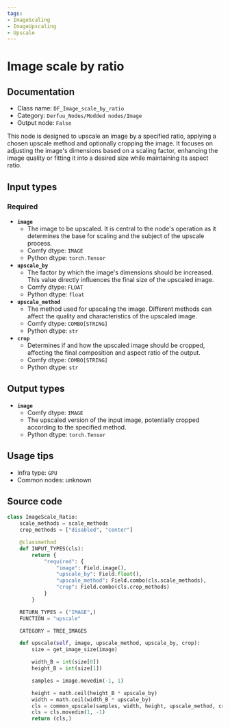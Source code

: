 ```yaml
---
tags:
- ImageScaling
- ImageUpscaling
- Upscale
---
```


# Image scale by ratio
## Documentation
- Class name: `DF_Image_scale_by_ratio`
- Category: `Derfuu_Nodes/Modded nodes/Image`
- Output node: `False`

This node is designed to upscale an image by a specified ratio, applying a chosen upscale method and optionally cropping the image. It focuses on adjusting the image's dimensions based on a scaling factor, enhancing the image quality or fitting it into a desired size while maintaining its aspect ratio.
## Input types
### Required
- **`image`**
    - The image to be upscaled. It is central to the node's operation as it determines the base for scaling and the subject of the upscale process.
    - Comfy dtype: `IMAGE`
    - Python dtype: `torch.Tensor`
- **`upscale_by`**
    - The factor by which the image's dimensions should be increased. This value directly influences the final size of the upscaled image.
    - Comfy dtype: `FLOAT`
    - Python dtype: `float`
- **`upscale_method`**
    - The method used for upscaling the image. Different methods can affect the quality and characteristics of the upscaled image.
    - Comfy dtype: `COMBO[STRING]`
    - Python dtype: `str`
- **`crop`**
    - Determines if and how the upscaled image should be cropped, affecting the final composition and aspect ratio of the output.
    - Comfy dtype: `COMBO[STRING]`
    - Python dtype: `str`
## Output types
- **`image`**
    - Comfy dtype: `IMAGE`
    - The upscaled version of the input image, potentially cropped according to the specified method.
    - Python dtype: `torch.Tensor`
## Usage tips
- Infra type: `GPU`
- Common nodes: unknown


## Source code
```python
class ImageScale_Ratio:
    scale_methods = scale_methods
    crop_methods = ["disabled", "center"]

    @classmethod
    def INPUT_TYPES(cls):
        return {
            "required": {
                "image": Field.image(),
                "upscale_by": Field.float(),
                "upscale_method": Field.combo(cls.scale_methods),
                "crop": Field.combo(cls.crop_methods)
            }
        }

    RETURN_TYPES = ("IMAGE",)
    FUNCTION = "upscale"

    CATEGORY = TREE_IMAGES

    def upscale(self, image, upscale_method, upscale_by, crop):
        size = get_image_size(image)

        width_B = int(size[0])
        height_B = int(size[1])

        samples = image.movedim(-1, 1)

        height = math.ceil(height_B * upscale_by)
        width = math.ceil(width_B * upscale_by)
        cls = common_upscale(samples, width, height, upscale_method, crop)
        cls = cls.movedim(1, -1)
        return (cls,)

```
